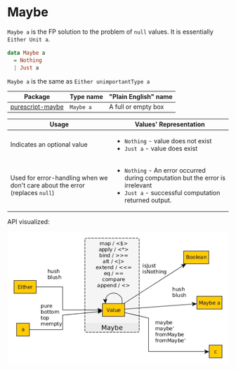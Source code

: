 # Maybe

`Maybe a` is the FP solution to the problem of `null` values. It is essentially `Either Unit a`.

```haskell
data Maybe a
  = Nothing
  | Just a
```

`Maybe a` is the same as `Either unimportantType a`

| Package | Type name | "Plain English" name
| - | - | - |
| [purescript-maybe](https://pursuit.purescript.org/packages/purescript-maybe/) | `Maybe a` | A full or empty box

| Usage | Values' Representation
| - | -
| Indicates an optional value | <ul><li>`Nothing` - value does not exist</li><li>`Just a` - value does exist</li></ul>
| Used for error-handling when we don't care about the error (replaces `null`) | <ul><li>`Nothing` - An error occurred during computation but the error is irrelevant</li><li>`Just a` - successful computation returned output.</li></ul>

API visualized:

![Maybe API](./assets/maybe.jpg)
